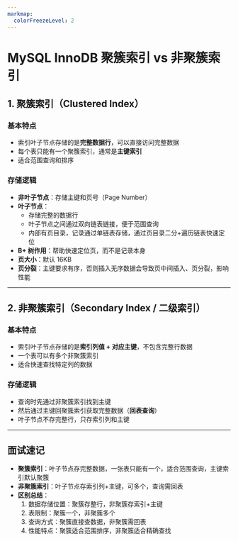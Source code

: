 ```yaml
---
markmap:
  colorFreezeLevel: 2
---
```


# MySQL InnoDB 聚簇索引 vs 非聚簇索引

## 1. 聚簇索引（Clustered Index）

### 基本特点

- 索引叶子节点存储的是**完整数据行**，可以直接访问完整数据
- 每个表只能有一个聚簇索引，通常是**主键索引**
- 适合范围查询和排序

### 存储逻辑

- **非叶子节点**：存储主键和页号（Page Number）
- **叶子节点**：
  - 存储完整的数据行
  - 叶子节点之间通过双向链表链接，便于范围查询
  - 内部有页目录，记录通过单链表存储，通过页目录二分+遍历链表快速定位
- **B+ 树作用**：帮助快速定位页，而不是记录本身
- **页大小**：默认 16KB
- **页分裂**：主键要求有序，否则插入无序数据会导致页中间插入、页分裂，影响性能

---

## 2. 非聚簇索引（Secondary Index / 二级索引）

### 基本特点

- 索引叶子节点存储的是**索引列值 + 对应主键**，不包含完整行数据
- 一个表可以有多个非聚簇索引
- 适合快速查找特定列的数据

### 存储逻辑

- 查询时先通过非聚簇索引找到主键
- 然后通过主键回聚簇索引获取完整数据（**回表查询**）
- 叶子节点不存完整行，只存索引列和主键

---

## 面试速记

- **聚簇索引**：叶子节点存完整数据，一张表只能有一个，适合范围查询，主键索引默认聚簇
- **非聚簇索引**：叶子节点存索引列+主键，可多个，查询需回表
- **区别总结**：
  1. 数据存储位置：聚簇存整行，非聚簇存索引+主键
  2. 表限制：聚簇一个，非聚簇多个
  3. 查询方式：聚簇直接查数据，非聚簇需回表
  4. 性能特点：聚簇适合范围排序，非聚簇适合精确查找
